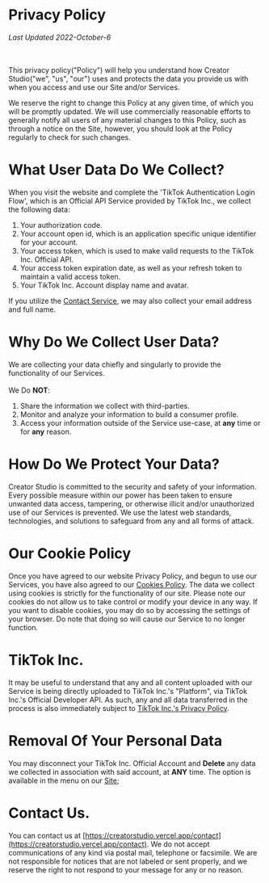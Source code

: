 # Privacy Policy

_Last Updated 2022-October-6_
<br>
<br>
<br>

This privacy policy("Policy") will help you understand how Creator Studio("we", "us", "our") uses and protects the data you provide us with when you access and use our Site and/or Services.

We reserve the right to change this Policy at any given time, of which you will be promptly updated. We will use commercially reasonable efforts to generally notify all users of any material changes to this Policy, such as through a notice on the Site, however, you should look at the Policy regularly to check for such changes.

# What User Data Do We Collect?

When you visit the website and complete the 'TikTok Authentication Login Flow', which is an Official API Service provided by TikTok Inc., we collect the following data:

1. Your authorization code.
2. Your account open id, which is an application specific unique identifier for your account.
3. Your access token, which is used to make valid requests to the TikTok Inc. Official API.
4. Your access token expiration date, as well as your refresh token to maintain a valid access token.
5. Your TikTok Inc. Account display name and avatar.

If you utilize the [Contact Service](https://creatorstudio.vercel.app/contact), we may also collect your email address and full name.

# Why Do We Collect User Data?

We are collecting your data chiefly and singularly to provide the functionality of our Services.
<br><br>We Do **NOT**:

1. Share the information we collect with third-parties.
2. Monitor and analyze your information to build a consumer profile.
3. Access your information outside of the Service use-case, at **any** time or for **any** reason.

# How Do We Protect Your Data?

Creator Studio is committed to the security and safety of your information. Every possible measure within our power has been taken to ensure unwanted data access, tampering, or otherwise illicit and/or unauthorized use of our Services is prevented. We use the latest web standards, technologies, and solutions to safeguard from any and all forms of attack.

# Our Cookie Policy

Once you have agreed to our website Privacy Policy, and begun to use our Services, you have also agreed to our [Cookies Policy](https://creatorstudio.vercel.app/legal/cookies-policy).
The data we collect using cookies is strictly for the functionality of our site. Please note our cookies do not allow us to take control or modify your device in any way. If you want to disable cookies, you may do so by accessing the settings of your browser. Do note that doing so will cause our Service to no longer function.

# TikTok Inc.

It may be useful to understand that any and all content uploaded with our Service is being directly uploaded to TikTok Inc.'s "Platform", via TikTok Inc.'s Official Developer API. As such, any and all data transferred in the process is also immediately subject to [TikTok Inc.'s Privacy Policy](https://tiktok.com/legal/privacy-policy).

# Removal Of Your Personal Data

You may disconnect your TikTok Inc. Official Account and **Delete** any data we collected in association with said account, at **ANY** time. The option is available in the menu on our [Site](https://creatorstudio.vercel.app);

# Contact Us.

You can contact us at [https://creatorstudio.vercel.app/contact](https://creatorstudio.vercel.app/contact). We do not accept communications of any kind via postal mail, telephone or facsimile. We are not responsible for notices that are not labeled or sent properly, and we reserve the right to not respond to your message for any or no reason.
